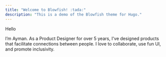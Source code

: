 ```yaml
---
title: "Welcome to Blowfish! :tada:"
description: "This is a demo of the Blowfish theme for Hugo."
---
```


<div class="relative flex flex-col p-5 md:p-10 my-20 gap-2 rounded-3xl bg-color-accent font-normal text-neutral-800 dark:text-neutral border border-[rgba(255,255,255,.1)]">
  <p class="text-base m-0 bg-color-dim leading-8">Hello</p>
  <p class="text-xl font-normal  m-0 leading-8 bg-color-dim1">I’m Ayman. As a Product Designer for over 5 years, I've designed products that facilitate connections between people. I love to collaborate, use fun UI, and promote inclusivity.</p>

  <div class="absolute top-0 left-0 w-full h-full pointer-events-none">
    <span class="absolute top-[-.9px] left-0 w-[1000%] h-px bg-neutral translate-x-[-25%] bg-line-x"></span>
    <span class="absolute bottom-[-.9px] left-0 w-[1000%] h-px bg-neutral translate-x-[-25%] bg-line-x"></span>
    <span class="absolute top-0 left-[-.9px] h-[400%] w-px bg-neutral translate-y-[-50%] bg-line-y"></span>
    <span class="absolute top-0 right-[-.9px] h-[400%] w-px bg-neutral translate-y-[-50%] bg-line-y"></span>
  </div>
</div>
